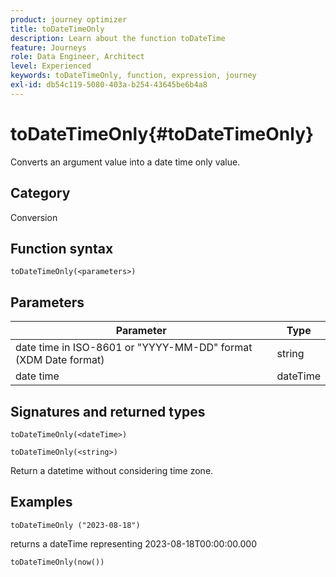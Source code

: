 ```yaml
---
product: journey optimizer
title: toDateTimeOnly
description: Learn about the function toDateTime
feature: Journeys
role: Data Engineer, Architect
level: Experienced
keywords: toDateTimeOnly, function, expression, journey
exl-id: db54c119-5080-403a-b254-43645be6b4a8
---
```

# toDateTimeOnly{#toDateTimeOnly}

Converts an argument value into a date time only value.

## Category

Conversion

## Function syntax

`toDateTimeOnly(<parameters>)`

## Parameters

| Parameter | Type             |
|-----------|------------------|
| date time in ISO-8601 or "YYYY-MM-DD" format (XDM Date format) | string |
| date time | dateTime|

## Signatures and returned types

`toDateTimeOnly(<dateTime>)`

`toDateTimeOnly(<string>)`
<!--`toDateTimeOnly(<integer>,<integer>,<integer>)`
`toDateTimeOnly(<integer>,<integer>,<integer>,<integer>,<integer>,<integer>)`-->

Return a datetime without considering time zone.

## Examples

`toDateTimeOnly ("2023-08-18")`

returns a dateTime representing 2023-08-18T00:00:00.000

`toDateTimeOnly(now())`

<!--`toDateTimeOnly(2016,8,18,23,17,59)`

Returns 2016-08-18T23:17:59.000.

`toDateTimeOnly(2016,8,18)`

Returns 2016-08-18T00:00:00.000.-->
